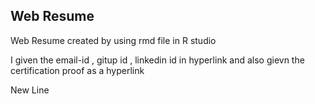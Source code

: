 ## Web Resume
Web Resume created by using rmd file in R studio 

I given the email-id , gitup id , linkedin id in hyperlink and also  gievn the certification proof as a hyperlink

New Line
